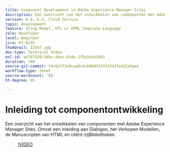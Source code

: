 ```yaml
---
title: Component Development in Adobe Experience Manager Sites
description: Een overzicht van het ontwikkelen van componenten met Adobe Experience Manager Sites. Omvat een inleiding aan Dialogen, het Verkopen Modellen, de Manuscripten van HTML en cliënt-zijBibliotheken.
version: 6.4, 6.5, Cloud Service
topic: Development
feature: Sling Model, HTL or HTML Template Language
role: Developer
level: Beginner
jira: KT-4235
thumbnail: 32547.jpg
doc-type: Technical Video
exl-id: ad767329-58bc-44ec-83de-2f5e3c8a30a3
duration: 740
source-git-commit: f4c621f3a9caa8c2c64b8323312343fe421a5aee
workflow-type: tm+mt
source-wordcount: '55'
ht-degree: 0%

---
```


# Inleiding tot componentontwikkeling

Een overzicht van het ontwikkelen van componenten met Adobe Experience Manager Sites. Omvat een inleiding aan Dialogen, het Verkopen Modellen, de Manuscripten van HTML en cliënt-zijBibliotheken.

>[!VIDEO](https://video.tv.adobe.com/v/32547?quality=12&learn=on)
